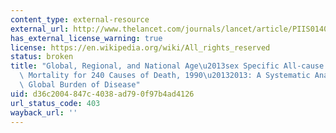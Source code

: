 ```yaml
---
content_type: external-resource
external_url: http://www.thelancet.com/journals/lancet/article/PIIS0140-6736(14)61682-2/
has_external_license_warning: true
license: https://en.wikipedia.org/wiki/All_rights_reserved
status: broken
title: "Global, Regional, and National Age\u2013sex Specific All-cause and Cause-specific\
  \ Mortality for 240 Causes of Death, 1990\u20132013: A Systematic Analysis for the\
  \ Global Burden of Disease"
uid: d36c2004-847c-4038-ad79-0f97b4ad4126
url_status_code: 403
wayback_url: ''
---
```

